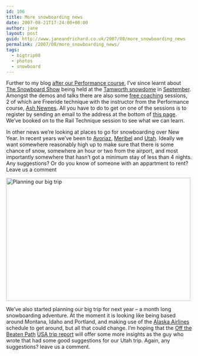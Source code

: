 ```yaml
---
id: 106
title: More snowboarding news
date: 2007-08-21T17:24:00+00:00
author: jane
layout: post
guid: http://www.janeandrichard.co.uk/2007/08/more_snowboarding_news
permalink: /2007/08/more_snowboarding_news/
tags:
  - bigtrip08
  - photos
  - snowboard
---
```

Further to my blog [after our Performance course](http://www.janeandrichard.co.uk/2007/08/performance_snowboard_course), I&#8217;ve since learnt about [The Snowboard Show](http://www.snowboardshow.co.uk/) being held at the [Tamworth snowdome](http://snowdome.co.uk/) in [September](http://upcoming.yahoo.com/event/241081). Amongst the demos and talks there are also some [free coaching](http://www.snowboardshow.co.uk/Page%204.htm) sessions, 2 of which are Freeride technique with the instructor from the Performance course, [Ash Newnes](http://www.snowboardcoach.co.uk/ashnewnesprofile.htm). All you have to do to get on one of the sessions is to register by sending an email to the address at the bottom of [this page](http://www.snowboardshow.co.uk/Page%204.htm). We&#8217;ve booked on to the Rail Technique session to see what we can learn.

In other news we&#8217;re looking at places to go for snowboarding over New Year. In recent years we&#8217;ve been to [Avoriaz](http://v1.janeandrichard.co.uk/travel/newyear2005/), [Meribel](http://v1.janeandrichard.co.uk/travel/meribel/) and [Utah](http://v1.janeandrichard.co.uk/travel/utahsnow20062007/). Ideally we want somewhere reasonably high up to make sure that there is some chance of snow, somewhere an hour or two from the airport, and most importantly somewhere that hasn&#8217;t got a minimum stay of less than 4 nights. Any suggestions? Or do you know of someone with an appartment to rent? Leave us a comment

[<img src="http://farm2.static.flickr.com/1171/1195260231_fe2548bc17.jpg" width="500" height="334" alt="Planning our big trip" />](http://www.flickr.com/photos/janed/1195260231/ "Photo Sharing")

We&#8217;ve also started planning our big trip for next year &#8211; a month long snowboarding adventure. At the moment it is looking like being based around Montana, Idaho and Portland, and making use of the [Alaska Airlines](http://www.alaskaair.com/) schedule to get around, but all that could change. I&#8217;m hoping that the [Off the Beaten Path](http://www.offthebeatenpath.co.uk) [USA trip report](http://www.offthebeatenpath.co.uk/trips/usa2007.htm) will offer some more insights as the guy who wrote that had some good suggestions for our Utah trip. Again, any suggestions? leave us a comment.